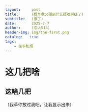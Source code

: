 ```yaml
---
layout:     post
title:      (我草我又碰到什么疑难杂症了)
subtitle:   (服了)
date:       2025-7-7
author:     (恋人514)
header-img: img/the-first.png
catalog:   true
tags:
    - 往事如烟
---
```

# 这几把啥
## 这啥几把
（我草你放过我吧，让我显示出来）
